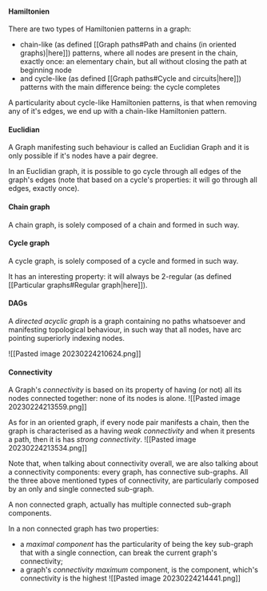 #### Hamiltonien
There are two types of Hamiltonien patterns in a graph: 
- chain-like (as defined [[Graph paths#Path and chains (in oriented graphs)|here]]) patterns, where all nodes are present in the chain, exactly once: an elementary chain, but all without closing the path at beginning node
- and cycle-like (as defined [[Graph paths#Cycle and circuits|here]]) patterns with the main difference being: the cycle completes

A particularity about cycle-like Hamiltonien patterns, is that when removing any of it's edges, we end up with a chain-like Hamiltonien pattern.

#### Euclidian
A Graph manifesting such behaviour is called an Euclidian Graph and it is only possible if it's nodes have a pair degree.

In an Euclidian graph, it is possible to go cycle through all edges of the graph's edges (note that based on a cycle's properties: it will go through all edges, exactly once).

#### Chain graph
A chain graph, is solely composed of a chain and formed in such way.

#### Cycle graph
A cycle graph, is solely composed of a cycle and formed in such way.

It has an interesting property: it will always be 2-regular (as defined [[Particular graphs#Regular graph|here]]).

#### DAGs
A _directed acyclic graph_ is a graph containing no paths whatsoever and manifesting topological behaviour, in such way that all nodes, have arc pointing superiorly indexing nodes. 

![[Pasted image 20230224210624.png]]

#### Connectivity
A Graph's _connectivity_ is based on its property of having (or not) all its nodes connected together: none of its nodes is alone.
![[Pasted image 20230224213559.png]]

As for in an oriented graph, if every node pair manifests a chain, then the graph is characterised as a having  _weak connectivity_ and when it presents a path, then it is has _strong connectivity_. 
![[Pasted image 20230224213534.png]]

Note that, when talking about connectivity overall, we are also talking about a connectivity components: every graph, has connective sub-graphs. All the three above mentioned types of connectivity, are particularly composed by an only and  single connected sub-graph.

A non connected graph, actually has multiple connected sub-graph components.

In a non connected graph has two properties:
- a _maximal component_ has the particularity of being the key sub-graph that with a single connection, can break the current graph's connectivity;
- a graph's _connectivity maximum_ component, is the component, which's connectivity is the highest
![[Pasted image 20230224214441.png]]

